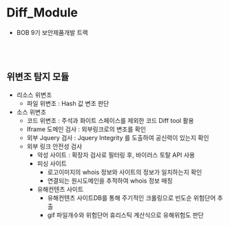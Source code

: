 # Diff_Module
- BOB 9기 보안제품개발 트랙
  
<br><br>
## 위변조 탐지 모듈
- 리소스 위변조
    - 파일 위변조 : Hash 값 변조  판단
- 소스 위변조
    - 코드 위변조 : 주석과 화이트 스페이스를 제외한 코드 Diff tool 활용
    - Iframe 도메인 검사 : 외부링크로의 변조를 확인
    - 외부 Jquery 검사 : Jquery Integrity 를 도출하여 공신력이 있는지 확인
    - 외부 링크 안전성 검사
        - 악성 사이트 : 확장자 검사로 필터링 후, 바이러스 토탈 API 사용
        - 피싱 사이트
            - 로고이미지의 whois 정보와 사이트의 정보가 일치하는지 확인
            - 연결되는 원시도메인을 추적하여 whois 정보 매칭
        - 유해컨텐츠 사이트
            - 유해컨텐츠 사이트DB를 통해 주기적인 크롤링으로 빈도순 위험단어 추출
            - gif 파일개수와 위험단어 휴리스틱 계산식으로 유해위험도 판단
